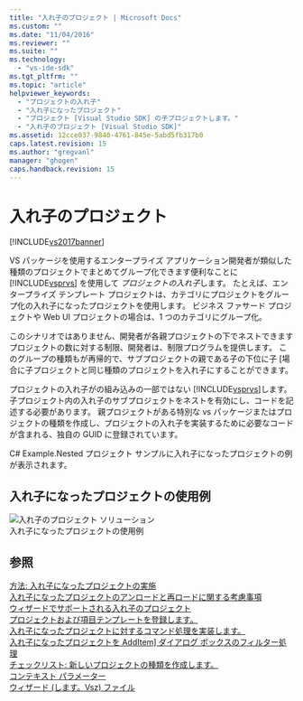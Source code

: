 ```yaml
---
title: "入れ子のプロジェクト | Microsoft Docs"
ms.custom: ""
ms.date: "11/04/2016"
ms.reviewer: ""
ms.suite: ""
ms.technology: 
  - "vs-ide-sdk"
ms.tgt_pltfrm: ""
ms.topic: "article"
helpviewer_keywords: 
  - "プロジェクトの入れ子"
  - "入れ子になったプロジェクト"
  - "プロジェクト [Visual Studio SDK] の子プロジェクトします。"
  - "入れ子のプロジェクト [Visual Studio SDK]"
ms.assetid: 12cce037-9840-4761-845e-5abd5fb317b0
caps.latest.revision: 15
ms.author: "gregvanl"
manager: "ghogen"
caps.handback.revision: 15
---
```

# 入れ子のプロジェクト
[!INCLUDE[vs2017banner](../../code-quality/includes/vs2017banner.md)]

VS パッケージを使用するエンタープライズ アプリケーション開発者が類似した種類のプロジェクトでまとめてグループ化できます便利なことに [!INCLUDE[vsprvs](../../code-quality/includes/vsprvs_md.md)] を使用して *プロジェクトの入れ子*します。 たとえば、エンタープライズ テンプレート プロジェクトは、カテゴリにプロジェクトをグループ化の入れ子になったプロジェクトを使用します。 ビジネス ファサード プロジェクトや Web UI プロジェクトの場合は、1 つのカテゴリにグループ化。  
  
 このシナリオではありません、開発者が各親プロジェクトの下でネストできますプロジェクトの数に対する制限、開発者は、制限プログラムを提供します。 このグループの種類もが再帰的で、サブプロジェクトの親である子の下位に子 \[場合に子プロジェクトと同じ種類のプロジェクトを入れ子にすることができます。  
  
 プロジェクトの入れ子がの組み込みの一部ではない [!INCLUDE[vsprvs](../../code-quality/includes/vsprvs_md.md)]します。 子プロジェクト内の入れ子のサブプロジェクトをネストを有効にし、コードを記述する必要があります。 親プロジェクトがある特別な vs パッケージまたはプロジェクトの種類を作成し、プロジェクトの入れ子を実装するために必要なコードが含まれる、独自の GUID に登録されています。  
  
 C\# Example.Nested プロジェクト サンプルに入れ子になったプロジェクトの例が表示されます。  
  
## 入れ子になったプロジェクトの使用例  
 ![入れ子のプロジェクト ソリューション](~/docs/extensibility/internals/media/vsnestedprojects.gif "vsNestedProjects")  
入れ子になったプロジェクトの使用例  
  
## 参照  
 [方法: 入れ子になったプロジェクトの実施](../../extensibility/internals/how-to-implement-nested-projects.md)   
 [入れ子になったプロジェクトのアンロードと再ロードに関する考慮事項](../../extensibility/internals/considerations-for-unloading-and-reloading-nested-projects.md)   
 [ウィザードでサポートされる入れ子のプロジェクト](../../extensibility/internals/wizard-support-for-nested-projects.md)   
 [プロジェクトおよび項目テンプレートを登録します。](../../extensibility/internals/registering-project-and-item-templates.md)   
 [入れ子になったプロジェクトに対するコマンド処理を実装します。](../../extensibility/internals/implementing-command-handling-for-nested-projects.md)   
 [入れ子になったプロジェクトを AddItem\] ダイアログ ボックスのフィルター処理](../Topic/Filtering%20the%20AddItem%20Dialog%20Box%20for%20Nested%20Projects.md)   
 [チェックリスト: 新しいプロジェクトの種類を作成します。](../../extensibility/internals/checklist-creating-new-project-types.md)   
 [コンテキスト パラメーター](../../extensibility/internals/context-parameters.md)   
 [ウィザード \(します。Vsz\) ファイル](../../extensibility/internals/wizard-dot-vsz-file.md)